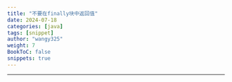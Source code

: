 ```yaml
---
title: "不要在finally块中返回值"
date: 2024-07-18
categories: [java]
tags: [snippet]
author: "wangy325"
weight: 7
BookToC: false
snippets: true
---
```


---
